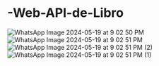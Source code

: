 # -Web-API-de-Libro

![WhatsApp Image 2024-05-19 at 9 02 50 PM](https://github.com/BustamanteHillary/-Web-API-de-Libro/assets/170289017/78818c0d-980b-47b1-b056-f2a4544d5690)
![WhatsApp Image 2024-05-19 at 9 02 51 PM](https://github.com/BustamanteHillary/-Web-API-de-Libro/assets/170289017/5630190a-a5bd-45b1-a393-4c9e4232e780)
![WhatsApp Image 2024-05-19 at 9 02 51 PM (2)](https://github.com/BustamanteHillary/-Web-API-de-Libro/assets/170289017/19ff053d-547c-4cdc-8dac-2825311a2875)
![WhatsApp Image 2024-05-19 at 9 02 51 PM (1)](https://github.com/BustamanteHillary/-Web-API-de-Libro/assets/170289017/2dc266f7-1007-45ba-bf01-39b552bcf3fc)
